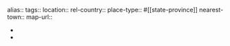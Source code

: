 alias::
tags::
location::
rel-country::
place-type:: #[[state-province]]
nearest-town::
map-url::

-
-

